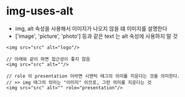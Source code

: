 # img-uses-alt
- img, alt 속성을 사용해서 이미지가 나오지 않을 떄 이미지를 설명한다
- ['image', 'picture', 'photo'] 등과 같은 text 는 alt 속성에 사용하지 말 것

```tsx
<img src="src" alt="logo"/>
	
// 아래와 같이 하면 접근성이 좋지 않음
<img src="src" alt=""/>

// role 이 presentation 이라면 시멘틱 태그의 의미를 지운다는 것을 의미한다.
// >> img 태그의 의미는 "이미지" 이므로, 그런 의미를 지운다는 것
<img src="src" alt="" role="presentation"/>


``` 